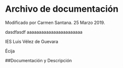 # Archivo de documentación



Modificado por Carmen Santana. 25 Marzo 2019.


dasdfasdf
aaaaaaaaaaaaaaaaaaaaaaa

IES Luis Vélez de Guevara

Écija

##Documentación y Descripción

